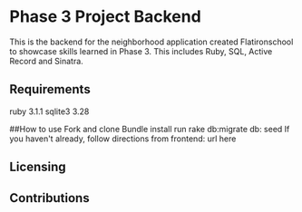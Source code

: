 # Phase 3 Project Backend
This is the backend for the neighborhood application created Flatironschool to 
showcase skills learned in Phase 3. This includes Ruby, SQL, Active Record and Sinatra. 

## Requirements
ruby 3.1.1
sqlite3 3.28

##How to use
Fork and clone
Bundle install
run rake db:migrate db: seed
If you haven't already, follow directions from frontend: url here

## Licensing 

## Contributions



